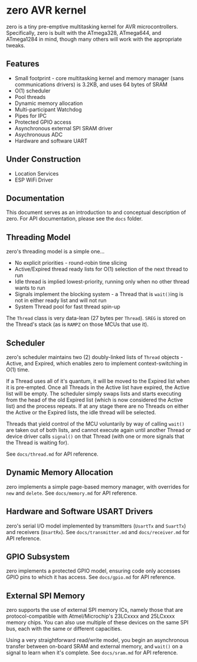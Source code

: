 # zero AVR kernel
zero is a tiny pre-emptive multitasking kernel for AVR microcontrollers. Specifically, zero is built with the ATmega328, ATmega644, and ATmega1284 in mind, though many others will work with the appropriate tweaks.

## Features
- Small footprint - core multitasking kernel and memory manager (sans communications drivers) is 3.2KB, and uses 64 bytes of SRAM
- O(1) scheduler
- Pool threads
- Dynamic memory allocation
- Multi-participant Watchdog
- Pipes for IPC
- Protected GPIO access
- Asynchronous external SPI SRAM driver
- Asychronouus ADC
- Hardware and software UART

## Under Construction
- Location Services
- ESP WiFi Driver

## Documentation
This document serves as an introduction to and conceptual description of zero. For API documentation, please see the ```docs``` folder.

## Threading Model
zero's threading model is a simple one...

 - No explicit priorities - round-robin time slicing
 - Active/Expired thread ready lists for O(1) selection of the next thread to run
 - Idle thread is implied lowest-priority, running only when no other thread wants to run
 - Signals implement the blocking system - a Thread that is ```wait()```ing is not in either ready list and will not run
 - System Thread pool for fast thread spin-up

 The ```Thread``` class is very data-lean (27 bytes per ```Thread```). ```SREG``` is stored on the Thread's stack (as is ```RAMPZ``` on those MCUs that use it).

 ## Scheduler
 zero's scheduler maintains two (2) doubly-linked lists of ```Thread``` objects - Active, and Expired, which enables zero to implement context-switching in O(1) time.

If a Thread uses all of it's quantum, it will be moved to the Expired list when it is pre-empted. Once all Threads in the Active list have expired, the Active list will be empty. The scheduler simply swaps lists and starts executing from the head of the old Expired list (which is now considered the Active list) and the process repeats. If at any stage there are no Threads on either the Active or the Expired lists, the idle thread will be selected.

Threads that yield control of the MCU voluntarily by way of calling ```wait()``` are taken out of both lists, and cannot execute again until another Thread or device driver calls ```signal()``` on that Thread (with one or more signals that the Thread is waiting for).

See ```docs/thread.md``` for API reference.

## Dynamic Memory Allocation
zero implements a simple page-based memory manager, with overrides for ```new``` and ```delete```. See ```docs/memory.md``` for API reference.

## Hardware and Software USART Drivers
zero's serial I/O model implemented by transmitters (```UsartTx``` and ```SuartTx```) and receivers (```UsartRx```). See ```docs/transmitter.md``` and ```docs/receiver.md``` for API reference.

## GPIO Subsystem

zero implements a protected GPIO model, ensuring code only accesses GPIO pins to which it has access. See ```docs/gpio.md``` for API reference.

## External SPI Memory
zero supports the use of external SPI memory ICs, namely those that are protocol-compatible with Atmel/Microchip's 23LCxxxx and 25LCxxxx memory chips. You can also use multiple of these devices on the same SPI bus, each with the same or different capacities.

Using a very straightforward read/write model, you begin an asynchronous transfer between on-board SRAM and external memory, and ```wait()``` on a signal to learn when it's complete. See ```docs/sram.md``` for API reference.
